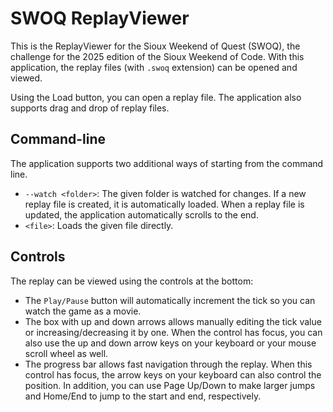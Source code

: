 # SWOQ ReplayViewer

This is the ReplayViewer for the Sioux Weekend of Quest (SWOQ), the challenge for the 2025 edition of the Sioux Weekend of Code. With this application, the replay files (with `.swoq` extension) can be opened and viewed.

Using the Load button, you can open a replay file. The application also supports drag and drop of replay files.

## Command-line

The application supports two additional ways of starting from the command line.

- `--watch <folder>`: The given folder is watched for changes. If a new replay file is created, it is automatically loaded. When a replay file is updated, the application automatically scrolls to the end.
- `<file>`: Loads the given file directly.

## Controls

The replay can be viewed using the controls at the bottom:
- The `Play/Pause` button will automatically increment the tick so you can watch the game as a movie.
- The box with up and down arrows allows manually editing the tick value or increasing/decreasing it by one. When the control has focus, you can also use the up and down arrow keys on your keyboard or your mouse scroll wheel as well.
- The progress bar allows fast navigation through the replay. When this control has focus, the arrow keys on your keyboard can also control the position. In addition, you can use Page Up/Down to make larger jumps and Home/End to jump to the start and end, respectively.
